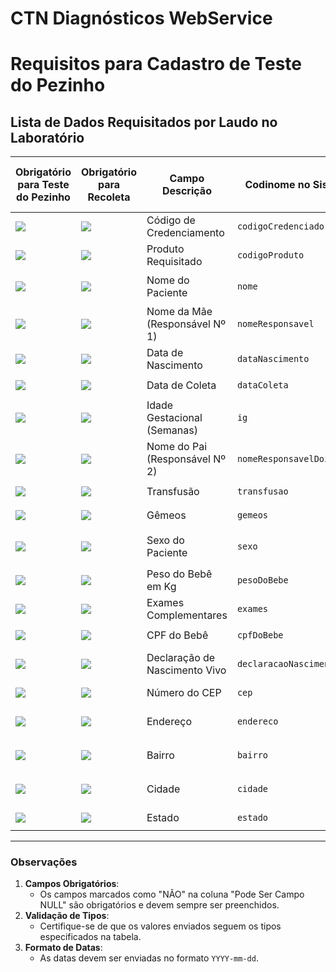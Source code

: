 # CTN Diagnósticos WebService

# **Requisitos para Cadastro de Teste do Pezinho**

## **Lista de Dados Requisitados por Laudo no Laboratório**

| **Obrigatório para Teste do Pezinho** | **Obrigatório para Recoleta** | **Campo Descrição**                  | **Codinome no Sistema**        | **Tipo**                                 | **Pode Ser Campo NULL** |
|---------------------------------------|--------------------------------|---------------------------------------|---------------------------------|------------------------------------------|--------------------------|
| ![](https://img.shields.io/static/v1?label=&message=SIM&color=green)                                   | ![](https://img.shields.io/static/v1?label=&message=SIM&color=green)                            | Código de Credenciamento             | `codigoCredenciado`            | `INT`                                   | NÃO                      |
| ![](https://img.shields.io/static/v1?label=&message=SIM&color=green)                                   | ![](https://img.shields.io/static/v1?label=&message=SIM&color=green)                            | Produto Requisitado                  | `codigoProduto`                | `INT`                                   | NÃO                      |
| ![](https://img.shields.io/static/v1?label=&message=SIM&color=green)                                   | ![](https://img.shields.io/static/v1?label=&message=SIM&color=green)                            | Nome do Paciente                     | `nome`                         | `VARCHAR(max 250 dígitos)`              | NÃO                      |
| ![](https://img.shields.io/static/v1?label=&message=SIM&color=green)                                   | ![](https://img.shields.io/static/v1?label=&message=SIM&color=green)                            | Nome da Mãe (Responsável Nº 1)       | `nomeResponsavel`              | `VARCHAR(max 250 dígitos)`              | NÃO                      |
| ![](https://img.shields.io/static/v1?label=&message=SIM&color=green)                                   | ![](https://img.shields.io/static/v1?label=&message=SIM&color=green)                            | Data de Nascimento                   | `dataNascimento`               | `DATE(YYYY-mm-dd)`                      | NÃO                      |
| ![](https://img.shields.io/static/v1?label=&message=SIM&color=green)                                   | ![](https://img.shields.io/static/v1?label=&message=SIM&color=green)                            | Data de Coleta                       | `dataColeta`                   | `DATE(YYYY-mm-dd)`                      | NÃO                      |
| ![](https://img.shields.io/static/v1?label=&message=SIM&color=green)                                   | ![](https://img.shields.io/static/v1?label=&message=SIM&color=green)                            | Idade Gestacional (Semanas)          | `ig`                           | `INT`                                   | NÃO                      |
| ![](https://img.shields.io/static/v1?label=&message=NÃO&color=yellow)                                   | ![](https://img.shields.io/static/v1?label=&message=SIM&color=green)                            | Nome do Pai (Responsável Nº 2)       | `nomeResponsavelDois`          | `VARCHAR(max 250 dígitos)`              | SIM                      |
| ![](https://img.shields.io/static/v1?label=&message=NÃO&color=yellow)                                   | ![](https://img.shields.io/static/v1?label=&message=SIM&color=green)                            | Transfusão                           | `transfusao`                   | `BOOLEAN (1 ou 0)`                      | SIM                      |
| ![](https://img.shields.io/static/v1?label=&message=NÃO&color=yellow)                                   | ![](https://img.shields.io/static/v1?label=&message=SIM&color=green)                            | Gêmeos                               | `gemeos`                       | `BOOLEAN (1 ou 0)`                      | SIM                      |
| ![](https://img.shields.io/static/v1?label=&message=NÃO&color=yellow)                                   | ![](https://img.shields.io/static/v1?label=&message=SIM&color=green)                            | Sexo do Paciente                     | `sexo`                         | `CHAR(max 1 dígito)` – “M” ou “F”       | SIM                      |
| ![](https://img.shields.io/static/v1?label=&message=NÃO&color=yellow)                                   | ![](https://img.shields.io/static/v1?label=&message=SIM&color=green)                            | Peso do Bebê em Kg                   | `pesoDoBebe`                   | `FLOAT`                                 | SIM                      |
| ![](https://img.shields.io/static/v1?label=&message=NÃO&color=yellow)                                   | ![](https://img.shields.io/static/v1?label=&message=NÃO&color=yellow)                            | Exames Complementares                | `exames`                       | `ARRAY(INT)`                            | SIM                      |
| ![](https://img.shields.io/static/v1?label=&message=NÃO&color=yellow)                                   | ![](https://img.shields.io/static/v1?label=&message=NÃO&color=yellow)                            | CPF do Bebê                          | `cpfDoBebe`                    | `VARCHAR(max 11 dígitos)`               | SIM                      |
| ![](https://img.shields.io/static/v1?label=&message=NÃO&color=yellow)                                   | ![](https://img.shields.io/static/v1?label=&message=NÃO&color=yellow)                            | Declaração de Nascimento Vivo        | `declaracaoNascimentoVivo`     | `VARCHAR(max 100 dígitos)`              | SIM                      |
| ![](https://img.shields.io/static/v1?label=&message=NÃO&color=yellow)                                   | ![](https://img.shields.io/static/v1?label=&message=NÃO&color=yellow)                            | Número do CEP                        | `cep`                          | `VARCHAR(max 8 dígitos)`                | SIM                      |
| ![](https://img.shields.io/static/v1?label=&message=NÃO&color=yellow)                                   | ![](https://img.shields.io/static/v1?label=&message=NÃO&color=yellow)                            | Endereço                             | `endereco`                     | `VARCHAR(max 250 dígitos)`              | SIM                      |
| ![](https://img.shields.io/static/v1?label=&message=NÃO&color=yellow)                                   | ![](https://img.shields.io/static/v1?label=&message=NÃO&color=yellow)                            | Bairro                               | `bairro`                       | `VARCHAR(max 250 dígitos)`              | SIM                      |
| ![](https://img.shields.io/static/v1?label=&message=NÃO&color=yellow)                                   | ![](https://img.shields.io/static/v1?label=&message=NÃO&color=yellow)                            | Cidade                               | `cidade`                       | `VARCHAR(max 250 dígitos)`              | SIM                      |
| ![](https://img.shields.io/static/v1?label=&message=NÃO&color=yellow)                                   | ![](https://img.shields.io/static/v1?label=&message=NÃO&color=yellow)                            | Estado                               | `estado`                       | `CHAR(max 2 dígitos)`                   | SIM                      |

---

### **Observações**
1. **Campos Obrigatórios**:
   - Os campos marcados como "NÃO" na coluna "Pode Ser Campo NULL" são obrigatórios e devem sempre ser preenchidos.
2. **Validação de Tipos**:
   - Certifique-se de que os valores enviados seguem os tipos especificados na tabela.
3. **Formato de Datas**:
   - As datas devem ser enviadas no formato `YYYY-mm-dd`.
